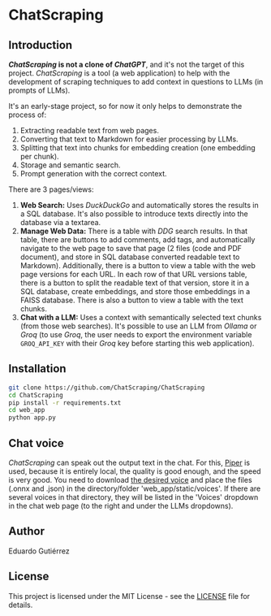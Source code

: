 # ChatScraping

## Introduction

***ChatScraping* is not a clone of *ChatGPT***, and it's not the target of this project. *ChatScraping* is a tool (a web application) to help with the development of scraping techniques to add context in questions to LLMs (in prompts of LLMs).

It's an early-stage project, so for now it only helps to demonstrate the process of:
1. Extracting readable text from web pages.
2. Converting that text to Markdown for easier processing by LLMs.
3. Splitting that text into chunks for embedding creation (one embedding per chunk).
4. Storage and semantic search.
5. Prompt generation with the correct context.

There are 3 pages/views:
1. **Web Search:** Uses *DuckDuckGo* and automatically stores the results in a SQL database. It's also possible to introduce texts directly into the database via a textarea.
2. **Manage Web Data:** There is a table with *DDG* search results. In that table, there are buttons to add comments, add tags, and automatically navigate to the web page to save that page (2 files (code and PDF document), and store in SQL database converted readable text to Markdown). Additionally, there is a button to view a table with the web page versions for each URL. In each row of that URL versions table, there is a button to split the readable text of that version, store it in a SQL database, create embeddings, and store those embeddings in a FAISS database. There is also a button to view a table with the text chunks.
3. **Chat with a LLM:** Uses a context with semantically selected text chunks (from those web searches). It's possible to use an LLM from *Ollama* or *Groq* (to use *Groq*, the user needs to export the environment variable `GROQ_API_KEY` with their *Groq* key before starting this web application).

## Installation

```sh
git clone https://github.com/ChatScraping/ChatScraping
cd ChatScraping
pip install -r requirements.txt
cd web_app
python app.py
```

## Chat voice

*ChatScraping* can speak out the output text in the chat. For this, [Piper](https://github.com/rhasspy/piper) is used, because it is entirely local, the quality is good enough, and the speed is very good. You need to download [the desired voice](https://github.com/rhasspy/piper/blob/master/VOICES.md) and place the files (.onnx and .json) in the directory/folder 'web_app/static/voices'. If there are several voices in that directory, they will be listed in the 'Voices' dropdown in the chat web page (to the right and under the LLMs dropdowns).

## Author

Eduardo Gutiérrez

## License

This project is licensed under the MIT License - see the [LICENSE](LICENSE) file for details.
